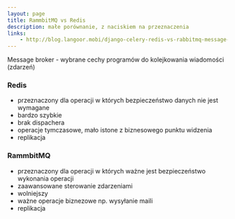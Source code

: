 ```yaml
---
layout: page
title: RammbitMQ vs Redis
description: małe porównanie, z naciskiem na przeznaczenia
links:
    - http://blog.langoor.mobi/django-celery-redis-vs-rabbitmq-message-broker/
---
```


Message broker - wybrane cechy programów do kolejkowania  wiadomości (zdarzeń)

### Redis


- przeznaczony dla operacji w których bezpieczeństwo danych nie jest wymagane
- bardzo szybkie
- brak dispachera
- operacje tymczasowe, mało istone z biznesowego punktu widzenia
- replikacja

### RammbitMQ

- przeznaczony dla operacji w których ważne jest bezpieczeństwo wykonania operacji
- zaawansowane sterowanie zdarzeniami
- wolniejszy
- ważne operacje biznezowe np. wysyłanie maili
- replikacja

